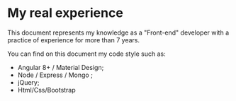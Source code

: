 # My real experience

This document represents my knowledge as a "Front-end" developer with a practice of experience for more than 7 years.

You can find on this document my code style such as:  
- Angular 8+ / Material Design;
- Node / Express / Mongo ;
- jQuery;
- Html/Css/Bootstrap
